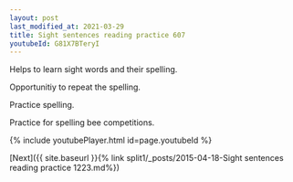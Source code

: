 ```yaml
---
layout: post
last_modified_at: 2021-03-29
title: Sight sentences reading practice 607
youtubeId: G81X7BTeryI
---
```

 
 
Helps to learn sight words and their spelling.

Opportunitiy to repeat the spelling. 

Practice spelling. 
 
Practice for spelling bee competitions. 
 
{% include youtubePlayer.html id=page.youtubeId %}
 
 

[Next]({{ site.baseurl }}{% link  split1/_posts/2015-04-18-Sight sentences reading practice 1223.md%})
 
